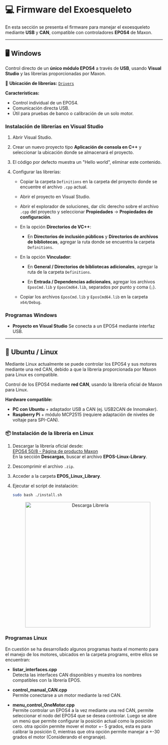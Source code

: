 # 💻 Firmware del Exoesqueleto

En esta sección se presenta el firmware para manejar el exoesqueleto mediante **USB** y **CAN**, compatible con controladores **EPOS4** de Maxon.  

---

## 🖥️ Windows  
Control directo de un **único módulo EPOS4** a través de **USB**, usando **Visual Studio** y las librerías proporcionadas por Maxon.  

📂 **Ubicación de librerías:** [`Drivers`](../Drivers)  

**Características:**
- Control individual de un EPOS4.
- Comunicación directa USB.
- Útil para pruebas de banco o calibración de un solo motor.

### Instalación de librerías en Visual Studio

1. Abrir Visual Studio.

2. Crear un nuevo proyecto tipo **Aplicación de consola en C++** y seleccionar la ubicación donde se almacenará el proyecto.

3. El código por defecto muestra un "Hello world", eliminar este contenido.

4. Configurar las librerías:

   - Copiar la carpeta `Definitions` en la carpeta del proyecto donde se encuentre el archivo `.cpp` actual.

   - Abrir el proyecto en Visual Studio.

   - Abrir el explorador de soluciones, dar clic derecho sobre el archivo `.cpp` del proyecto y seleccionar **Propiedades** → **Propiedades de configuración**.

   - En la opción **Directorios de VC++**:

     - En **Directorios de inclusión públicos** y **Directorios de archivos de bibliotecas**, agregar la ruta donde se encuentra la carpeta `Definitions`.

   - En la opción **Vinculador**:

     - En **General / Directorios de bibliotecas adicionales**, agregar la ruta de la carpeta `Definitions`.

     - En **Entrada / Dependencias adicionales**, agregar los archivos `EposCmd.lib` y `EposCmd64.lib`, separados por punto y coma (`;`).

   - Copiar los archivos `EposCmd.lib` y `EposCmd64.lib` en la carpeta `x64/Debug`.


### Programas Windows

- **Proyecto en Visual Studio**
  Se conecta a un EPOS4 mediante interfaz USB. 

---

## 🐧 Ubuntu / Linux 
Mediante Linux actualmente se puede controlar los EPOS4 y sus motores mediante una red CAN, debido a que la librería proporcionada por Maxon para Linux es compatible. 

Control de los EPOS4 mediante **red CAN**, usando la librería oficial de Maxon para Linux.  

**Hardware compatible:**
- **PC con Ubuntu** + adaptador USB a CAN (ej. USB2CAN de Innomaker).
- **Raspberry Pi** + módulo MCP2515 (requiere adaptación de niveles de voltaje para SPI-CAN).


### 📦 Instalación de la librería en Linux
1. Descargar la librería oficial desde:  
   [EPOS4 50/8 - Página de producto Maxon](https://www.maxongroup.com/maxon/view/product/control/Positionierung/EPOS-4/504384)  
   En la sección **Descargas**, buscar el archivo **EPOS-Linux-Library**.

2. Descomprimir el archivo `.zip`.

3. Acceder a la carpeta **EPOS_Linux_Library**.

4. Ejecutar el script de instalación:
   ```bash
   sudo bash ./install.sh
    ```

   <p align="center">
     <img src="src/instalar.png" alt="Descarga Librería" width="400"/>
   </p>


### Programas Linux  

En cuestión se ha desarrollado algunos programas hasta el momento para el manejo de los motores, ubicados en la carpeta programs, entre ellos se encuentran: 

- **listar_interfaces.cpp**  
  Detecta las interfaces CAN disponibles y muestra los nombres compatibles con la librería EPOS.  

- **control_manual_CAN.cpp**  
  Permite conectarse a un motor mediante la red CAN. 

- **menu_control_OneMotor.cpp**  
  Permite controlar un EPOS4 a la vez mediante una red CAN, permite seleccionar el nodo del EPOS4 que se desea controlar. Luego se abre un menú que permite configurar la posición actual como la posición cero. otra opción permite mover el motor +- 5 grados, esta es para calibrar la posición 0, mientras que otra opción permite manejar a +-30 grados el motor (Considerando el engranaje).